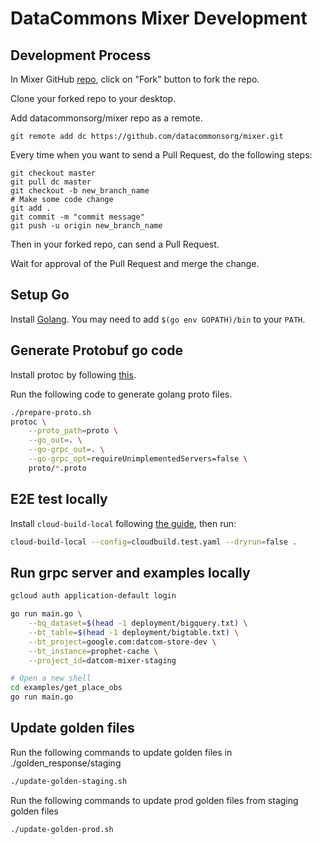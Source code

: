 # DataCommons Mixer Development

## Development Process

In Mixer GitHub [repo](https://github.com/datacommonsorg/mixer), click on "Fork"
button to fork the repo.

Clone your forked repo to your desktop.

Add datacommonsorg/mixer repo as a remote.

```shell
git remote add dc https://github.com/datacommonsorg/mixer.git
```

Every time when you want to send a Pull Request, do the following steps:

```shell
git checkout master
git pull dc master
git checkout -b new_branch_name
# Make some code change
git add .
git commit -m "commit message"
git push -u origin new_branch_name
```

Then in your forked repo, can send a Pull Request.

Wait for approval of the Pull Request and merge the change.

## Setup Go

Install [Golang](https://golang.org/doc/install). You may need to add `$(go env GOPATH)/bin` to your `PATH`.

## Generate Protobuf go code

Install protoc by following
[this](http://google.github.io/proto-lens/installing-protoc.html).

Run the following code to generate golang proto files.

```bash
./prepare-proto.sh
protoc \
    --proto_path=proto \
    --go_out=. \
    --go-grpc_out=. \
    --go-grpc_opt=requireUnimplementedServers=false \
    proto/*.proto
```

## E2E test locally

Install `cloud-build-local` following
[the guide](https://cloud.google.com/cloud-build/docs/build-debug-locally), then
run:

```bash
cloud-build-local --config=cloudbuild.test.yaml --dryrun=false .
```

## Run grpc server and examples locally

```bash
gcloud auth application-default login

go run main.go \
    --bq_dataset=$(head -1 deployment/bigquery.txt) \
    --bt_table=$(head -1 deployment/bigtable.txt) \
    --bt_project=google.com:datcom-store-dev \
    --bt_instance=prophet-cache \
    --project_id=datcom-mixer-staging

# Open a new shell
cd examples/get_place_obs
go run main.go
```

## Update golden files

Run the following commands to update golden files in ./golden_response/staging

```bash
./update-golden-staging.sh
```

Run the following commands to update prod golden files from staging golden files

```bash
./update-golden-prod.sh
```
